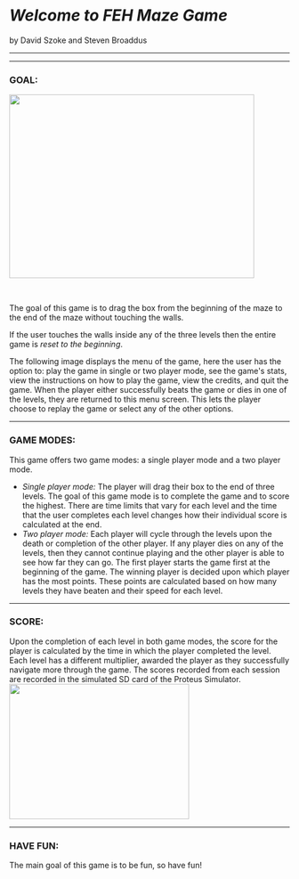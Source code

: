 <h1><strong><em>Welcome to FEH Maze Game</em></strong></h1>
by David Szoke and Steven Broaddus

<hr />



<hr />

<h3>GOAL:</h3>
<img class="alignright" src="https://u.osu.edu/fehsdp2021bcm0800g1/files/2021/12/FEH_Maze_Game_Menu.png" alt="" width="440" height="330" />

&nbsp;

The goal of this game is to drag the box from the beginning of the maze to the end of the maze without touching the walls.

If the user touches the walls inside any of the three levels then the entire game is <em>reset to the beginning</em>.

The following image displays the menu of the game, here the user has the option to: play the game in single or two player mode, see the game's stats, view the instructions on how to play the game, view the credits, and quit the game. When the player either successfully beats the game or dies in one of the levels, they are returned to this menu screen. This lets the player choose to replay the game or select any of the other options.

<hr />

<h3>GAME MODES:</h3>
This game offers two game modes: a single player mode and a two player mode.
<ul>
 	<li><em>Single player mode:</em> The player will drag their box to the end of three levels. The goal of this game mode is to complete the game and to score the highest. There are time limits that vary for each level and the time that the user completes each level changes how their individual score is calculated at the end.</li>
 	<li><em>Two player mode:</em> Each player will cycle through the levels upon the death or completion of the other player. If any player dies on any of the levels, then they cannot continue playing and the other player is able to see how far they can go. The first player starts the game first at the beginning of the game. The winning player is decided upon which player has the most points. These points are calculated based on how many levels they have beaten and their speed for each level.</li>
</ul>

<hr />

<h3>SCORE:</h3>
Upon the completion of each level in both game modes, the score for the player is calculated by the time in which the player completed the level. Each level has a different multiplier, awarded the player as they successfully navigate more through the game. The scores recorded from each session are recorded in the simulated SD card of the Proteus Simulator.

<img class="wp-image-236 aligncenter" src="https://u.osu.edu/fehsdp2021bcm0800g1/files/2020/11/1PStats_SS-300x226.png" alt="" width="323" height="243" />

<hr />

<h3>HAVE FUN:</h3>
The main goal of this game is to be fun, so have fun!